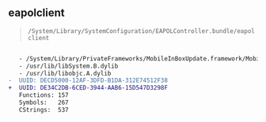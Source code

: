 ## eapolclient

> `/System/Library/SystemConfiguration/EAPOLController.bundle/eapolclient`

```diff

   - /System/Library/PrivateFrameworks/MobileInBoxUpdate.framework/MobileInBoxUpdate
   - /usr/lib/libSystem.B.dylib
   - /usr/lib/libobjc.A.dylib
-  UUID: DECD5000-12AF-3DFD-B1DA-312E74512F38
+  UUID: DE34C2DB-6CED-3944-AAB6-15D547D3298F
   Functions: 157
   Symbols:   267
   CStrings:  537

```
